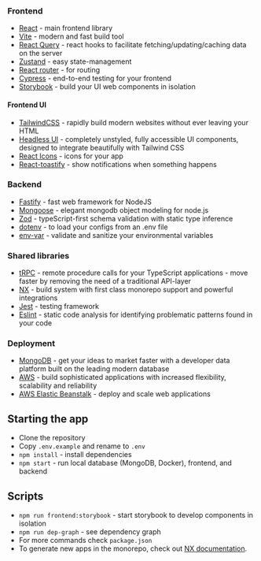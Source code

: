 ### Frontend

- [React](https://reactjs.org/) - main frontend library
- [Vite](https://vitejs.dev/) - modern and fast build tool
- [React Query](https://react-query-v3.tanstack.com/) - react hooks to facilitate fetching/updating/caching data on the server
- [Zustand](https://github.com/pmndrs/zustand) - easy state-management
- [React router](https://reactrouter.com/en/main) - for routing
- [Cypress](https://www.cypress.io/) - end-to-end testing for your frontend
- [Storybook](https://storybook.js.org/) - build your UI web components in isolation

#### Frontend UI

- [TailwindCSS](https://tailwindcss.com/) - rapidly build modern websites without ever leaving your HTML
- [Headless UI](https://headlessui.com/) - completely unstyled, fully accessible UI components, designed to integrate beautifully with Tailwind CSS
- [React Icons](https://react-icons.github.io/react-icons/) - icons for your app
- [React-toastify](https://fkhadra.github.io/react-toastify/introduction) - show notifications when something happens

### Backend

- [Fastify](https://www.fastify.io/) - fast web framework for NodeJS
- [Mongoose](https://mongoosejs.com/) - elegant mongodb object modeling for node.js
- [Zod](https://github.com/colinhacks/zod) - typeScript-first schema validation with static type inference
- [dotenv](https://www.npmjs.com/package/dotenv) - to load your configs from an .env file
- [env-var](https://www.npmjs.com/package/env-var) - validate and sanitize your environmental variables

### Shared libraries

- [tRPC](https://trpc.io/) - remote procedure calls for your TypeScript applications - move faster by removing the need of a traditional API-layer
- [NX](https://nx.dev/) - build system with first class monorepo support and powerful integrations
- [Jest](https://jestjs.io/) - testing framework
- [Eslint](https://eslint.org/) - static code analysis for identifying problematic patterns found in your code

### Deployment

- [MongoDB](https://mongodb.com/) - get your ideas to market faster with a developer data platform built on the leading modern database
- [AWS](https://aws.amazon.com/) - build sophisticated applications with increased flexibility, scalability and reliability
- [AWS Elastic Beanstalk](https://aws.amazon.com/elasticbeanstalk/) - deploy and scale web applications

## Starting the app

- Clone the repository
- Copy `.env.example` and rename to `.env`
- `npm install` - install dependencies
- `npm start` - run local database (MongoDB, Docker), frontend, and backend

## Scripts

- `npm run frontend:storybook` - start storybook to develop components in isolation
- `npm run dep-graph` - see dependency graph
- For more commands check `package.json`
- To generate new apps in the monorepo, check out [NX documentation](https://nx.dev/packages/nx/documents/generate).
